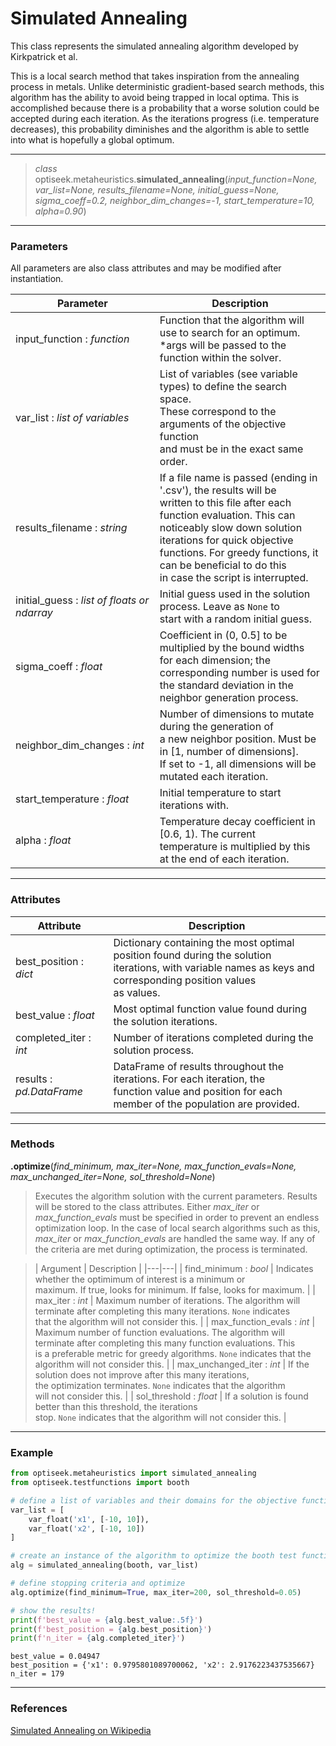 # Simulated Annealing

This class represents the simulated annealing algorithm developed by Kirkpatrick et al. 

This is a local search method that takes inspiration from the annealing process in metals. 
Unlike deterministic gradient-based search methods, this algorithm has the ability to avoid being trapped in local optima. 
This is accomplished because there is a probability that a worse solution could be accepted during each iteration. 
As the iterations progress (i.e. temperature decreases), this probability diminishes and the algorithm is able to settle into what is hopefully a global optimum.

---

> *class* optiseek.metaheuristics.**simulated_annealing**(*input_function=None, var_list=None, results_filename=None, initial_guess=None, sigma_coeff=0.2, neighbor_dim_changes=-1, start_temperature=10, alpha=0.90*)

---

### Parameters

All parameters are also class attributes and may be modified after instantiation.

| Parameter | Description |
|---|---|
| input_function : *function* | Function that the algorithm will use to search for an optimum.<br/> \*args will be passed to the function within the solver. |
| var_list : *list of variables* | List of variables (see variable types) to define the search space.<br/> These correspond to the arguments of the objective function<br/> and must be in the exact same order. |
| results_filename : *string* | If a file name is passed (ending in '.csv'), the results will be<br/> written to this file after each function evaluation. This can<br/> noticeably slow down solution iterations for quick objective<br/> functions. For greedy functions, it can be beneficial to do this<br/> in case the script is interrupted. |
| initial_guess : *list of floats or ndarray* | Initial guess used in the solution process. Leave as `None` to<br/> start with a random initial guess. |
| sigma_coeff : *float* | Coefficient in (0, 0.5] to be multiplied by the bound widths<br/> for each dimension; the corresponding number is used for<br/> the standard deviation in the neighbor generation process. |
| neighbor_dim_changes : *int* | Number of dimensions to mutate during the generation of<br/> a new neighbor position. Must be in [1, number of dimensions].<br/> If set to -1, all dimensions will be mutated each iteration. |
| start_temperature : *float* | Initial temperature to start iterations with. |
| alpha : *float* | Temperature decay coefficient in \[0.6, 1). The current<br/> temperature is multiplied by this at the end of each iteration. |

---

### Attributes

| Attribute | Description |
|---|---|
| best_position : *dict* | Dictionary containing the most optimal position found during the solution<br/> iterations, with variable names as keys and corresponding position values<br/> as values. |
| best_value : *float* | Most optimal function value found during the solution iterations. |
| completed_iter : *int* | Number of iterations completed during the solution process. |
| results : *pd.DataFrame* | DataFrame of results throughout the iterations. For each iteration, the<br/> function value and position for each member of the population are provided. |

---

### Methods

**.optimize**(*find_minimum, max_iter=None, max_function_evals=None, max_unchanged_iter=None, sol_threshold=None*)
	
> Executes the algorithm solution with the current parameters. 
Results will be stored to the class attributes. 
Either *max_iter* or *max_function_evals* must be specified in order to prevent an endless optimization loop.
In the case of local search algorithms such as this, *max_iter* or *max_function_evals* are handled the same way.
If any of the criteria are met during optimization, the process is terminated.

> | Argument | Description |
|---|---|
| find_minimum : *bool* | Indicates whether the optimimum of interest is a minimum or<br/> maximum. If true, looks for minimum. If false, looks for maximum. |
| max_iter : *int* | Maximum number of iterations. The algorithm will<br/> terminate after completing this many iterations. `None` indicates<br/> that the algorithm will not consider this. |
| max_function_evals : *int* | Maximum number of function evaluations. The algorithm will<br/> terminate after completing this many function evaluations. This<br/> is a preferable metric for greedy algorithms. `None` indicates that the algorithm will not consider this. |
| max_unchanged_iter : *int* | If the solution does not improve after this many iterations,<br/> the optimization terminates. `None` indicates that the algorithm<br/> will not consider this. |
| sol_threshold : *float* | If a solution is found better than this threshold, the iterations<br/> stop. `None` indicates that the algorithm will not consider this. |

---

### Example

```python
from optiseek.metaheuristics import simulated_annealing
from optiseek.testfunctions import booth

# define a list of variables and their domains for the objective function
var_list = [
	var_float('x1', [-10, 10]),
	var_float('x2', [-10, 10])
]	

# create an instance of the algorithm to optimize the booth test function and set its parameters
alg = simulated_annealing(booth, var_list)

# define stopping criteria and optimize
alg.optimize(find_minimum=True, max_iter=200, sol_threshold=0.05)

# show the results!
print(f'best_value = {alg.best_value:.5f}')
print(f'best_position = {alg.best_position}')
print(f'n_iter = {alg.completed_iter}')
```

```profile
best_value = 0.04947
best_position = {'x1': 0.9795801089700062, 'x2': 2.9176223437535667}
n_iter = 179
```

---

### References

[Simulated Annealing on Wikipedia](https://en.wikipedia.org/wiki/Simulated_annealing)